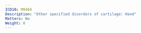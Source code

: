 ```yaml
---
ICD10: M9484
Description: "Other specified disorders of cartilage: Hand"
Matters: No
Weight: 0
---
```

